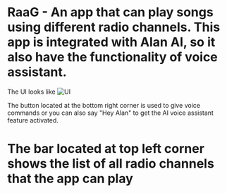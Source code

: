 # RaaG - An app that can play songs using different radio channels. This app is integrated with Alan AI, so it also have the functionality of voice assistant.

The UI looks like
![UI](https://user-images.githubusercontent.com/68854742/124395898-5801b480-dd24-11eb-906c-c9c06f7a993e.jpg)

The button located at the bottom right corner is used to give voice commands or you can also say "Hey Alan" to get the AI voice assistant feature activated.

# The bar located at top left corner shows the list of all radio channels that the app can play
